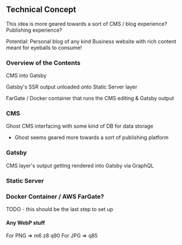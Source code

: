 ## Technical Concept

This idea is more geared towards a sort of CMS / blog experience? Publishing experience?

Potential:
  Personal blog of any kind
  Business website with rich content meant for eyeballs to consume!


### Overview of the Contents
CMS into Gatsby

Gatsby's SSR output unloaded onto Static Server layer

FarGate / Docker container that runs the CMS editing & Gatsby output


### CMS
Ghost CMS interfacing with some kind of DB for data storage
  - Ghost seems geared more towards a sort of publishing platform




### Gatsby
CMS layer's output getting rendered into Gatsby via GraphQL


### Static Server



### Docker Container / AWS FarGate?

TODO - this should be the last step to set up




#### Any WebP stuff
For PNG => m6 z8 q90
For JPG => q85

